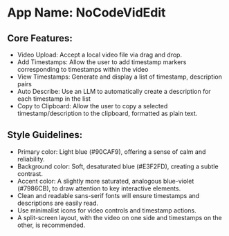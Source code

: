 # **App Name**: NoCodeVidEdit

## Core Features:

- Video Upload: Accept a local video file via drag and drop.
- Add Timestamps: Allow the user to add timestamp markers corresponding to timestamps within the video
- View Timestamps: Generate and display a list of timestamp, description pairs
- Auto Describe: Use an LLM to automatically create a description for each timestamp in the list
- Copy to Clipboard: Allow the user to copy a selected timestamp/description to the clipboard, formatted as plain text.

## Style Guidelines:

- Primary color: Light blue (#90CAF9), offering a sense of calm and reliability.
- Background color: Soft, desaturated blue (#E3F2FD), creating a subtle contrast.
- Accent color: A slightly more saturated, analogous blue-violet (#7986CB), to draw attention to key interactive elements.
- Clean and readable sans-serif fonts will ensure timestamps and descriptions are easily read.
- Use minimalist icons for video controls and timestamp actions.
- A split-screen layout, with the video on one side and timestamps on the other, is recommended.